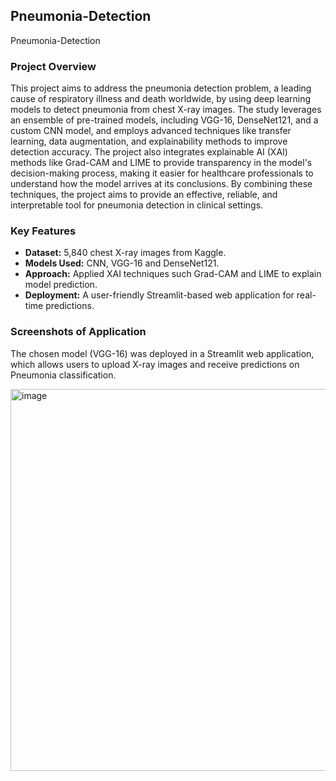 ## Pneumonia-Detection
Pneumonia-Detection

### Project Overview
This project aims to address the pneumonia detection problem, a leading cause of respiratory illness and death worldwide, by using deep learning models to detect pneumonia from chest X-ray images. The study leverages an ensemble of pre-trained models, including VGG-16, DenseNet121, and a custom CNN model, and employs advanced techniques like transfer learning, data augmentation, and explainability methods to improve detection accuracy. The project also integrates explainable AI (XAI) methods like Grad-CAM and LIME to provide transparency in the model's decision-making process, making it easier for healthcare professionals to understand how the model arrives at its conclusions. By combining these techniques, the project aims to provide an effective, reliable, and interpretable tool for pneumonia detection in clinical settings.

### Key Features
- **Dataset:** 5,840 chest X-ray images from Kaggle.
- **Models Used:** CNN, VGG-16 and DenseNet121.
- **Approach:** Applied XAI techniques such Grad-CAM and LIME to explain model prediction.
- **Deployment:** A user-friendly Streamlit-based web application for real-time predictions.


### Screenshots of Application
The chosen model (VGG-16) was deployed in a Streamlit web application, which allows users to upload X-ray images and receive predictions on Pneumonia classification. 

<img width="611" alt="image" src="https://github.com/user-attachments/assets/ad93bc6e-7e72-4b1e-8ae3-9b873281911d" />
